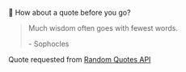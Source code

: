 📣 How about a quote before you go?

> Much wisdom often goes with fewest words.
>
> <p>- Sophocles</p>

Quote requested from [Random Quotes API](https://github.com/lukePeavey/quotable)
